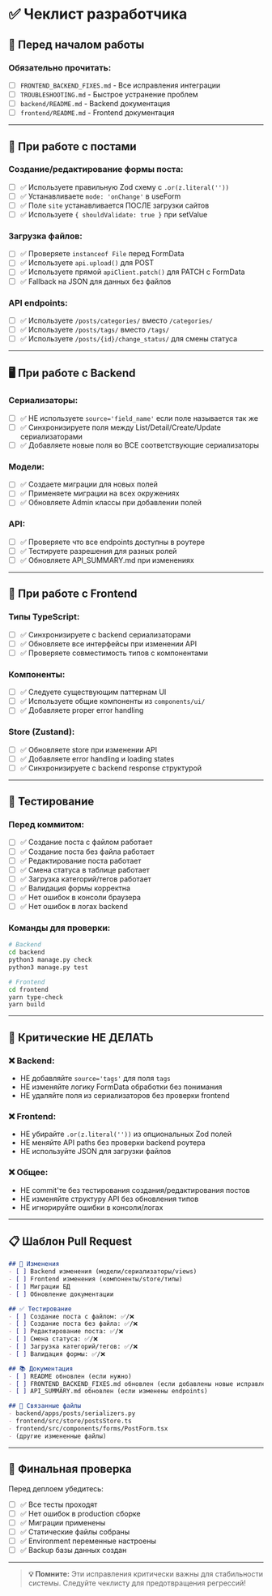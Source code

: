 # ✅ Чеклист разработчика

## 🎯 Перед началом работы

### Обязательно прочитать:
- [ ] `FRONTEND_BACKEND_FIXES.md` - Все исправления интеграции
- [ ] `TROUBLESHOOTING.md` - Быстрое устранение проблем
- [ ] `backend/README.md` - Backend документация
- [ ] `frontend/README.md` - Frontend документация

---

## 🔧 При работе с постами

### Создание/редактирование формы поста:
- [ ] ✅ Используете правильную Zod схему с `.or(z.literal(''))`
- [ ] ✅ Устанавливаете `mode: 'onChange'` в useForm
- [ ] ✅ Поле `site` устанавливается ПОСЛЕ загрузки сайтов
- [ ] ✅ Используете `{ shouldValidate: true }` при setValue

### Загрузка файлов:
- [ ] ✅ Проверяете `instanceof File` перед FormData
- [ ] ✅ Используете `api.upload()` для POST
- [ ] ✅ Используете прямой `apiClient.patch()` для PATCH с FormData
- [ ] ✅ Fallback на JSON для данных без файлов

### API endpoints:
- [ ] ✅ Используете `/posts/categories/` вместо `/categories/`
- [ ] ✅ Используете `/posts/tags/` вместо `/tags/`
- [ ] ✅ Используете `/posts/{id}/change_status/` для смены статуса

---

## 🖥 При работе с Backend

### Сериализаторы:
- [ ] ✅ НЕ используете `source='field_name'` если поле называется так же
- [ ] ✅ Синхронизируете поля между List/Detail/Create/Update сериализаторами
- [ ] ✅ Добавляете новые поля во ВСЕ соответствующие сериализаторы

### Модели:
- [ ] ✅ Создаете миграции для новых полей
- [ ] ✅ Применяете миграции на всех окружениях
- [ ] ✅ Обновляете Admin классы при добавлении полей

### API:
- [ ] ✅ Проверяете что все endpoints доступны в роутере
- [ ] ✅ Тестируете разрешения для разных ролей
- [ ] ✅ Обновляете API_SUMMARY.md при изменениях

---

## 🎨 При работе с Frontend

### Типы TypeScript:
- [ ] ✅ Синхронизируете с backend сериализаторами
- [ ] ✅ Обновляете все интерфейсы при изменении API
- [ ] ✅ Проверяете совместимость типов с компонентами

### Компоненты:
- [ ] ✅ Следуете существующим паттернам UI
- [ ] ✅ Используете общие компоненты из `components/ui/`
- [ ] ✅ Добавляете proper error handling

### Store (Zustand):
- [ ] ✅ Обновляете store при изменении API
- [ ] ✅ Добавляете error handling и loading states
- [ ] ✅ Синхронизируете с backend response структурой

---

## 🧪 Тестирование

### Перед коммитом:
- [ ] ✅ Создание поста с файлом работает
- [ ] ✅ Создание поста без файла работает
- [ ] ✅ Редактирование поста работает
- [ ] ✅ Смена статуса в таблице работает
- [ ] ✅ Загрузка категорий/тегов работает
- [ ] ✅ Валидация формы корректна
- [ ] ✅ Нет ошибок в консоли браузера
- [ ] ✅ Нет ошибок в логах backend

### Команды для проверки:
```bash
# Backend
cd backend
python3 manage.py check
python3 manage.py test

# Frontend  
cd frontend
yarn type-check
yarn build
```

---

## 🚨 Критические НЕ ДЕЛАТЬ

### ❌ Backend:
- НЕ добавляйте `source='tags'` для поля `tags`
- НЕ изменяйте логику FormData обработки без понимания
- НЕ удаляйте поля из сериализаторов без проверки frontend

### ❌ Frontend:
- НЕ убирайте `.or(z.literal(''))` из опциональных Zod полей
- НЕ меняйте API paths без проверки backend роутера
- НЕ используйте JSON для загрузки файлов

### ❌ Общее:
- НЕ commit'те без тестирования создания/редактирования постов
- НЕ изменяйте структуру API без обновления типов
- НЕ игнорируйте ошибки в консоли/логах

---

## 📋 Шаблон Pull Request

```markdown
## 🔄 Изменения
- [ ] Backend изменения (модели/сериализаторы/views)
- [ ] Frontend изменения (компоненты/store/типы)
- [ ] Миграции БД
- [ ] Обновление документации

## ✅ Тестирование
- [ ] Создание поста с файлом: ✅/❌
- [ ] Создание поста без файла: ✅/❌  
- [ ] Редактирование поста: ✅/❌
- [ ] Смена статуса: ✅/❌
- [ ] Загрузка категорий/тегов: ✅/❌
- [ ] Валидация формы: ✅/❌

## 📚 Документация
- [ ] README обновлен (если нужно)
- [ ] FRONTEND_BACKEND_FIXES.md обновлен (если добавлены новые исправления)
- [ ] API_SUMMARY.md обновлен (если изменены endpoints)

## 🔗 Связанные файлы
- backend/apps/posts/serializers.py
- frontend/src/store/postsStore.ts  
- frontend/src/components/forms/PostForm.tsx
- (другие измененные файлы)
```

---

## 🎉 Финальная проверка

Перед деплоем убедитесь:
- [ ] ✅ Все тесты проходят
- [ ] ✅ Нет ошибок в production сборке
- [ ] ✅ Миграции применены
- [ ] ✅ Статические файлы собраны
- [ ] ✅ Environment переменные настроены
- [ ] ✅ Backup базы данных создан

---

> **💡 Помните:** Эти исправления критически важны для стабильности системы. Следуйте чеклисту для предотвращения регрессий! 